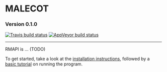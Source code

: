# MALECOT
### Version 0.1.0
[![Travis build status](https://travis-ci.org/mrc-ide/RMAPI.svg?branch=master)](https://travis-ci.org/mrc-ide/RMAPI)
[![AppVeyor build status](https://ci.appveyor.com/api/projects/status/github/mrc-ide/RMAPI?branch=master&svg=true)](https://ci.appveyor.com/project/mrc-ide/RMAPI)

--------------------------------------------------------------------------------------------------------------------------------

RMAPI is ... (TODO)

To get started, take a look at the [installation instructions](https://mrc-ide.github.io/RMAPI/articles/installation.html), followed by a [basic tutorial](https://mrc-ide.github.io/RMAPI/articles/basic-tutorial.html) on running the program.

